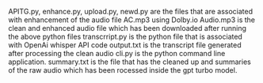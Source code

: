 
APITG.py, enhance.py, upload.py, newd.py are the files that are associated with enhancement of the audio file AC.mp3 using Dolby.io 
Audio.mp3 is the clean and enhanced audio file which has been downloaded after running the above python files
transcrript.py is the python file that is associated with OpenAi whisper API code
output.txt is the transcript file generated after processing the clean audio 
cli.py is the python command line application.
summary.txt is the file that has the cleaned up and summaries of the raw audio which has been rocessed inside the gpt turbo model.
